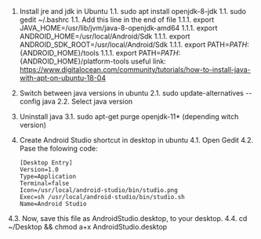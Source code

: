 1. Install jre and jdk in Ubuntu
  1.1. sudo apt install openjdk-8-jdk
  1.1. sudo gedit ~/.bashrc
  1.1. Add this line in the end of file
    1.1.1. export JAVA_HOME=/usr/lib/jvm/java-8-openjdk-amd64
    1.1.1. export ANDROID_HOME=/usr/local/Android/Sdk
    1.1.1. export ANDROID_SDK_ROOT=/usr/local/Android/Sdk
    1.1.1. export PATH=${PATH}:${ANDROID_HOME}/tools
    1.1.1. export PATH=${PATH}:${ANDROID_HOME}/platform-tools
useful link: https://www.digitalocean.com/community/tutorials/how-to-install-java-with-apt-on-ubuntu-18-04 

2. Switch between java versions in ubuntu
  2.1. sudo update-alternatives --config java
  2.2. Select java version

3. Uninstall java
  3.1. sudo apt-get purge openjdk-11* (depending witch version)

4. Create Android Studio shortcut in desktop in ubuntu
  4.1. Open Gedit
  4.2. Pase the folowing code:
      ```
      [Desktop Entry]
      Version=1.0
      Type=Application
      Terminal=false
      Icon=/usr/local/android-studio/bin/studio.png
      Exec=sh /usr/local/android-studio/bin/studio.sh
      Name=Android Studio
      ```
  4.3. Now, save this file as AndroidStudio.desktop, to your desktop.
  4.4. cd ~/Desktop && chmod a+x AndroidStudio.desktop
